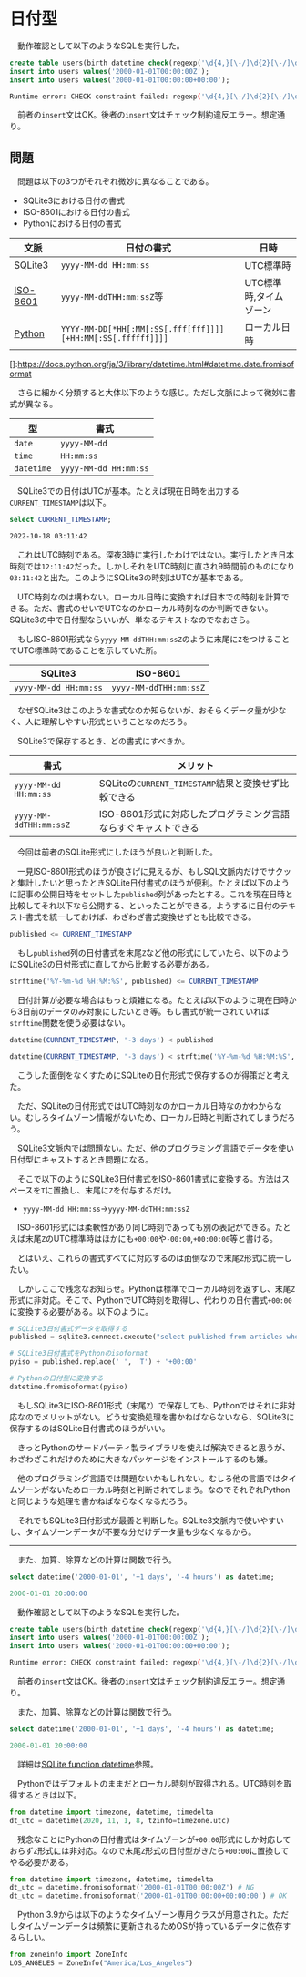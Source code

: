 # 日付型

　動作確認として以下のようなSQLを実行した。	

```sql
create table users(birth datetime check(regexp('\d{4,}[\-/]\d{2}[\-/]\d{2}T\d{2}:\d{2}:\d{2}Z', birth)));
insert into users values('2000-01-01T00:00:00Z');
insert into users values('2000-01-01T00:00:00+00:00');
```
```sh
Runtime error: CHECK constraint failed: regexp('\d{4,}[\-/]\d{2}[\-/]\d{2}T\d{2}:\d{2}:\d{2}Z', birth) (19)
```

　前者の`insert`文はOK。後者の`insert`文はチェック制約違反エラー。想定通り。

## 問題

　問題は以下の3つがそれぞれ微妙に異なることである。

* SQLite3における日付の書式
* ISO-8601における日付の書式
* Pythonにおける日付の書式

文脈|日付の書式|日時
----|----------|----
SQLite3|`yyyy-MM-dd HH:mm:ss`|UTC標準時
[ISO-8601][]|`yyyy-MM-ddTHH:mm:ssZ`等|UTC標準時,タイムゾーン
[Python][datetime.fromisoformat]|`YYYY-MM-DD[*HH[:MM[:SS[.fff[fff]]]][+HH:MM[:SS[.ffffff]]]]`|ローカル日時

[ISO-8601]:https://ja.wikipedia.org/wiki/ISO_8601
[datetime.fromisoformat]:https://docs.python.org/ja/3/library/datetime.html#datetime.datetime.fromisoformat
[]:https://docs.python.org/ja/3/library/datetime.html#datetime.date.fromisoformat

　さらに細かく分類すると大体以下のような感じ。ただし文脈によって微妙に書式が異なる。

型|書式
--|----
`date`|`yyyy-MM-dd`
`time`|`HH:mm:ss`
`datetime`|`yyyy-MM-dd HH:mm:ss`

　SQLite3での日付はUTCが基本。たとえば現在日時を出力する`CURRENT_TIMESTAMP`は以下。

```sql
select CURRENT_TIMESTAMP;
```
```sh
2022-10-18 03:11:42
```

　これはUTC時刻である。深夜3時に実行したわけではない。実行したとき日本時刻では`12:11:42`だった。しかしそれをUTC時刻に直され9時間前のものになり`03:11:42`と出た。このようにSQLite3の時刻はUTCが基本である。

　UTC時刻なのは構わない。ローカル日時に変換すれば日本での時刻を計算できる。ただ、書式のせいでUTCなのかローカル時刻なのか判断できない。SQLite3の中で日付型ならいいが、単なるテキストなのでなおさら。

　もしISO-8601形式なら`yyyy-MM-ddTHH:mm:ssZ`のように末尾に`Z`をつけることでUTC標準時であることを示していた所。

SQLite3|ISO-8601
-------|--------
`yyyy-MM-dd HH:mm:ss`|`yyyy-MM-ddTHH:mm:ssZ`

　なぜSQLite3はこのような書式なのか知らないが、おそらくデータ量が少なく、人に理解しやすい形式ということなのだろう。

　SQLite3で保存するとき、どの書式にすべきか。

書式|メリット
----|--------
`yyyy-MM-dd HH:mm:ss`|SQLiteの`CURRENT_TIMESTAMP`結果と変換せず比較できる
`yyyy-MM-ddTHH:mm:ssZ`|ISO-8601形式に対応したプログラミング言語ならすぐキャストできる

　今回は前者のSQLite形式にしたほうが良いと判断した。

　一見ISO-8601形式のほうが良さげに見えるが、もしSQL文脈内だけでサクッと集計したいと思ったときSQLite日付書式のほうが便利。たとえば以下のように記事の公開日時をセットした`published`列があったとする。これを現在日時と比較してそれ以下なら公開する、といったことができる。ようするに日付のテキスト書式を統一しておけば、わざわざ書式変換せずとも比較できる。

```sql
published <= CURRENT_TIMESTAMP
```

　もし`published`列の日付書式を末尾`Z`など他の形式にしていたら、以下のようにSQLite3の日付形式に直してから比較する必要がある。

```sql
strftime('%Y-%m-%d %H:%M:%S', published) <= CURRENT_TIMESTAMP
```

　日付計算が必要な場合はもっと煩雑になる。たとえば以下のように現在日時から3日前のデータのみ対象にしたいとき等。もし書式が統一されていれば`strftime`関数を使う必要はない。

```sql
datetime(CURRENT_TIMESTAMP, '-3 days') < published
```
```sql
datetime(CURRENT_TIMESTAMP, '-3 days') < strftime('%Y-%m-%d %H:%M:%S', published)
```

　こうした面倒をなくすためにSQLiteの日付形式で保存するのが得策だと考えた。

　ただ、SQLiteの日付形式ではUTC時刻なのかローカル日時なのかわからない。むしろタイムゾーン情報がないため、ローカル日時と判断されてしまうだろう。

　SQLite3文脈内では問題ない。ただ、他のプログラミング言語でデータを使い日付型にキャストするとき問題になる。

　そこで以下のようにSQLite3日付書式をISO-8601書式に変換する。方法はスペースを`T`に置換し、末尾に`Z`を付与するだけ。

* `yyyy-MM-dd HH:mm:ss`→`yyyy-MM-ddTHH:mm:ssZ`

　ISO-8601形式には柔軟性があり同じ時刻であっても別の表記ができる。たとえば末尾`Z`のUTC標準時はほかにも`+00:00`や`-00:00`,`+00:00:00`等と書ける。

　とはいえ、これらの書式すべてに対応するのは面倒なので末尾`Z`形式に統一したい。

　しかしここで残念なお知らせ。Pythonは標準でローカル時刻を返すし、末尾`Z`形式に非対応。そこで、PythonでUTC時刻を取得し、代わりの日付書式`+00:00`に変換する必要がある。以下のように。

```python
# SQLite3日付書式データを取得する
published = sqlite3.connect.execute("select published from articles where id=1;").fetchone()[0]

# SQLite3日付書式をPythonのisoformat
pyiso = published.replace(' ', 'T') + '+00:00'

# Pythonの日付型に変換する
datetime.fromisoformat(pyiso)
```

　もしSQLite3にISO-8601形式（末尾`Z`）で保存しても、Pythonではそれに非対応なのでメリットがない。どうせ変換処理を書かねばならないなら、SQLite3に保存するのはSQLite日付書式のほうがいい。

　きっとPythonのサードパーティ製ライブラリを使えば解決できると思うが、わざわざこれだけのために大きなパッケージをインストールするのも嫌。

　他のプログラミング言語では問題ないかもしれない。むしろ他の言語ではタイムゾーンがないためローカル時刻と判断されてしまう。なのでそれぞれPythonと同じような処理を書かねばならなくなるだろう。

　それでもSQLite3日付形式が最善と判断した。SQLite3文脈内で使いやすいし、タイムゾーンデータが不要な分だけデータ量も少なくなるから。

----------------------------------------------------------------------------------























　また、加算、除算などの計算は関数で行う。

```sql
select datetime('2000-01-01', '+1 days', '-4 hours') as datetime;
```
```sql
2000-01-01 20:00:00
```




　動作確認として以下のようなSQLを実行した。

```sql
create table users(birth datetime check(regexp('\d{4,}[\-/]\d{2}[\-/]\d{2}T\d{2}:\d{2}:\d{2}Z', birth)));
insert into users values('2000-01-01T00:00:00Z');
insert into users values('2000-01-01T00:00:00+00:00');
```
```sh
Runtime error: CHECK constraint failed: regexp('\d{4,}[\-/]\d{2}[\-/]\d{2}T\d{2}:\d{2}:\d{2}Z', birth) (19)
```

　前者の`insert`文はOK。後者の`insert`文はチェック制約違反エラー。想定通り。

　また、加算、除算などの計算は関数で行う。

```sql
select datetime('2000-01-01', '+1 days', '-4 hours') as datetime;
```
```sql
2000-01-01 20:00:00
```

　詳細は[SQLite function datetime][]参照。

[SQLite function datetime]:https://www.sqlite.org/lang_datefunc.html

　Pythonではデフォルトのままだとローカル時刻が取得される。UTC時刻を取得するときは以下。

```python
from datetime import timezone, datetime, timedelta
dt_utc = datetime(2020, 11, 1, 8, tzinfo=timezone.utc)
```

　残念なことにPythonの日付書式はタイムゾーンが`+00:00`形式にしか対応しておらず`Z`形式には非対応。なので末尾`Z`形式の日付型がきたら`+00:00`に置換してやる必要がある。

```python
from datetime import timezone, datetime, timedelta
dt_utc = datetime.fromisoformat('2000-01-01T00:00:00Z') # NG
dt_utc = datetime.fromisoformat('2000-01-01T00:00:00+00:00:00') # OK
```

　Python 3.9からは以下のようなタイムゾーン専用クラスが用意された。ただしタイムゾーンデータは頻繁に更新されるためOSが持っているデータに依存するらしい。

```python
from zoneinfo import ZoneInfo
LOS_ANGELES = ZoneInfo("America/Los_Angeles")
```

